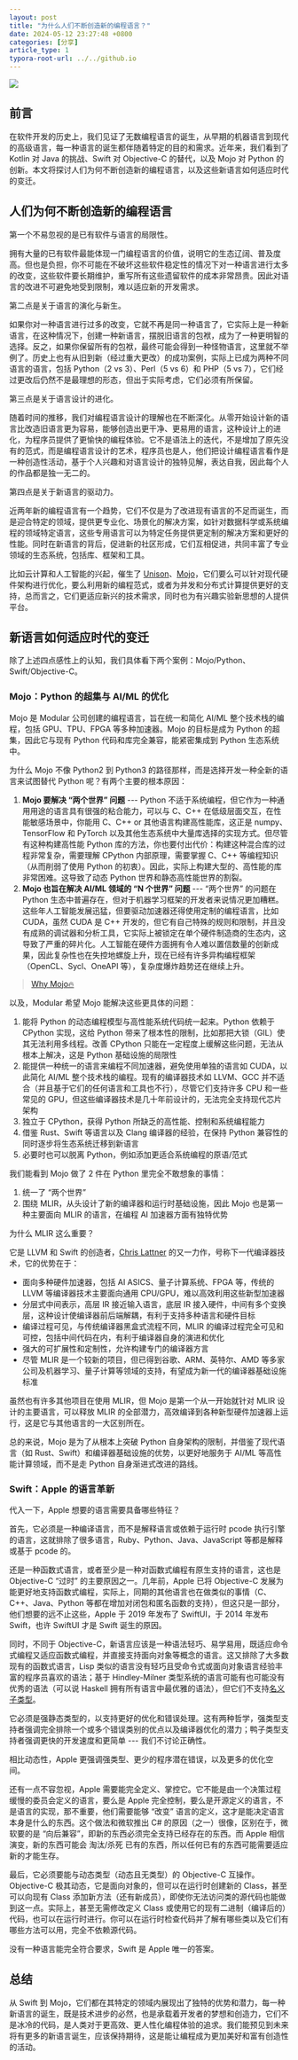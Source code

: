 ```yaml
---
layout: post
title: "为什么人们不断创造新的编程语言？"
date: 2024-05-12 23:27:48 +0800
categories: [分享]
article_type: 1
typora-root-url: ../../github.io
---
```


![](/assets/img/why-are-there-so-many-programming-languages-caption.jpg)

## 前言

在软件开发的历史上，我们见证了无数编程语言的诞生，从早期的机器语言到现代的高级语言，每一种语言的诞生都伴随着特定的目的和需求。近年来，我们看到了 Kotlin 对 Java 的挑战、Swift 对 Objective-C 的替代，以及 Mojo 对 Python 的创新。本文将探讨人们为何不断创造新的编程语言，以及这些新语言如何适应时代的变迁。

## 人们为何不断创造新的编程语言

第一个不易忽视的是已有软件与语言的局限性。

拥有大量的已有软件最能体现一门编程语言的价值，说明它的生态辽阔、普及度高。但也是负担，你不可能在不破坏这些软件稳定性的情况下对一种语言进行太多的改变，这些软件要长期维护，重写所有这些遗留软件的成本非常昂贵。因此对语言的改进不可避免地受到限制，难以适应新的开发需求。

第二点是关于语言的演化与新生。

如果你对一种语言进行过多的改变，它就不再是同一种语言了，它实际上是一种新语言，在这种情况下，创建一种新语言，摆脱旧语言的包袱，成为了一种更明智的选择。反之，如果你保留所有的包袱，最终可能会得到一种怪物语言，这里就不举例了。历史上也有从旧到新（经过重大更改）的成功案例，实际上已成为两种不同语言的语言，包括 Python（2 vs 3）、Perl（5 vs 6）和 PHP（5 vs 7），它们经过更改后仍然不是最理想的形态，但出于实际考虑，它们必须有所保留。

第三点是关于语言设计的进化。

随着时间的推移，我们对编程语言设计的理解也在不断深化。从零开始设计新的语言比改造旧语言更为容易，能够创造出更干净、更易用的语言，这种设计上的进化，为程序员提供了更愉快的编程体验。它不是语法上的迭代，不是增加了原先没有的范式，而是编程语言设计的艺术，程序员也是人，他们把设计编程语言看作是一种创造性活动，基于个人兴趣和对语言设计的独特见解，表达自我，因此每个人的作品都是独一无二的。

第四点是关于新语言的驱动力。

近两年新的编程语言有一个趋势，它们不仅是为了改进现有语言的不足而诞生，而是迎合特定的领域，提供更专业化、场景化的解决方案，如针对数据科学或系统编程的领域特定语言，这些专用语言可以为特定任务提供更定制的解决方案和更好的性能。同时在新语言的背后，促进新的社区形成，它们互相促进，共同丰富了专业领域的生态系统，包括库、框架和工具。

比如云计算和人工智能的兴起，催生了 [Unison](https://www.unison-lang.org/)、[Mojo](https://www.modular.com/max/mojo)，它们要么可以针对现代硬件架构进行优化，要么利用新的编程范式，或者为并发和分布式计算提供更好的支持，总而言之，它们更适应新兴的技术需求，同时也为有兴趣实验新思想的人提供平台。

## 新语言如何适应时代的变迁

除了上述四点感性上的认知，我们具体看下两个案例：Mojo/Python、Swift/Objective-C。

### Mojo：Python 的超集与 AI/ML 的优化

Mojo 是 Modular 公司创建的编程语言，旨在统一和简化 AI/ML 整个技术栈的编程，包括 GPU、TPU、FPGA 等多种加速器。Mojo 的目标是成为 Python 的超集，因此它与现有 Python 代码和库完全兼容，能紧密集成到 Python 生态系统中。

为什么 Mojo 不像 Python2 到 Python3 的路径那样，而是选择开发一种全新的语言来试图替代 Python 呢？有两个主要的根本原因：

1. **Mojo 要解决 “两个世界” 问题** --- Python 不适于系统编程，但它作为一种通用用途的语言具有很强的粘合能力，可以与 C、C++ 在低级层面交互，在性能敏感场景中，你能用 C、C++ or 其他语言构建高性能库，这正是 numpy、TensorFlow 和 PyTorch 以及其他生态系统中大量库选择的实现方式。但尽管有这种构建高性能 Python 库的方法，你也要付出代价：构建这种混合库的过程非常复杂，需要理解 CPython 内部原理，需要掌握 C、C++ 等编程知识（从而削弱了使用 Python 的初衷）。因此，实际上构建大型的、高性能的库非常困难。这导致了动态 Python 世界和静态高性能世界的割裂。
2. **Mojo 也旨在解决 AI/ML 领域的 “N 个世界” 问题** --- “两个世界” 的问题在 Python 生态中普遍存在，但对于机器学习框架的开发者来说情况更加糟糕。这些年人工智能发展迅猛，但要驱动加速器还得使用定制的编程语言，比如 CUDA，虽然 CUDA 是 C++ 开发的，但它有自己特殊的规则和限制，并且没有成熟的调试器和分析工具，它实际上被锁定在单个硬件制造商的生态内，这导致了严重的碎片化。人工智能在硬件方面拥有令人难以置信数量的创新成果，因此复杂性也在失控地螺旋上升，现在已经有许多异构编程框架（OpenCL、Sycl、OneAPI 等），复杂度爆炸趋势还在继续上升。

> [Why Mojo🔥](https://docs.modular.com/mojo/why-mojo)

以及，Modular 希望 Mojo 能解决这些更具体的问题：

1. 能将 Python 的动态编程模型与高性能系统代码统一起来。Python 依赖于 CPython 实现，这给 Python 带来了根本性的限制，比如那把大锁（GIL）使其无法利用多线程。改善 CPython 只能在一定程度上缓解这些问题，无法从根本上解决，这是 Python 基础设施的局限性
2. 能提供一种统一的语言来编程不同加速器，避免使用单独的语言如 CUDA，以此简化 AI/ML 整个技术栈的编程。现有的编译器技术如 LLVM、GCC 并不适合（并且基于它们的任何语言和工具也不行），尽管它们支持许多 CPU 和一些常见的 GPU，但这些编译器技术是几十年前设计的，无法完全支持现代芯片架构
3. 独立于 CPython，获得 Python 所缺乏的高性能、控制和系统编程能力
4. 借鉴 Rust、Swift 等语言以及 Clang 编译器的经验，在保持 Python 兼容性的同时逐步将生态系统迁移到新语言
5. 必要时也可以脱离 Python，例如添加更适合系统编程的原语/范式

我们能看到 Mojo 做了 2 件在 Python 里完全不敢想象的事情：

1. 统一了 “两个世界”
2. 围绕 MLIR，从头设计了新的编译器和运行时基础设施，因此 Mojo 也是第一种主要面向 MLIR 的语言，在编程 AI 加速器方面有独特优势

为什么 MLIR 这么重要？

它是 LLVM 和 Swift 的创造者，[Chris Lattner](https://en.wikipedia.org/wiki/Chris_Lattner) 的又一力作，号称下一代编译器技术，它的优势在于：

- 面向多种硬件加速器，包括 AI ASICS、量子计算系统、FPGA 等，传统的 LLVM 等编译器技术主要面向通用 CPU/GPU，难以高效利用这些新型加速器
- 分层式中间表示，高层 IR 接近输入语言，底层 IR 接入硬件，中间有多个变换层，这种设计使编译器前后端解耦，有利于支持多种语言和硬件目标
- 编译过程可见，与传统编译器黑盒式流程不同，MLIR 的编译过程完全可见和可控，包括中间代码在内，有利于编译器自身的演进和优化
- 强大的可扩展性和定制性，允许构建专门的编译器方言
- 尽管 MLIR 是一个较新的项目，但已得到谷歌、ARM、英特尔、AMD 等多家公司及机器学习、量子计算等领域的支持，有望成为新一代的编译器基础设施标准

虽然也有许多其他项目在使用 MLIR，但 Mojo 是第一个从一开始就针对 MLIR 设计的主要语言，可以释放 MLIR 的全部潜力，高效编译到各种新型硬件加速器上运行，这是它与其他语言的一大区别所在。

总的来说，Mojo 是为了从根本上突破 Python 自身架构的限制，并借鉴了现代语言（如 Rust、Swift）和编译器基础设施的优势，以更好地服务于 AI/ML 等高性能计算领域，而不是走 Python 自身渐进式改进的路线。

### Swift：Apple 的语言革新

代入一下，Apple 想要的语言需要具备哪些特征？

首先，它必须是一种编译语言，而不是解释语言或依赖于运行时 pcode 执行引擎的语言，这就排除了很多语言，Ruby、Python、Java、JavaScript 等都是解释或基于 pcode 的。

还是一种函数式语言，或者至少是一种对函数式编程有原生支持的语言，这也是 Objective-C “过时” 的主要原因之一。几年前，Apple 已将 Objective-C 发展为能更好地支持函数式编程，实际上，同期的其他语言也在做类似的事情（C、C++、Java、Python 等都在增加对闭包和匿名函数的支持），但这只是一部分，他们想要的远不止这些，Apple 于 2019 年发布了 SwiftUI，于 2014 年发布 Swift，也许 SwiftUI 才是 Swift 诞生的原因。

同时，不同于 Objective-C，新语言应该是一种语法轻巧、易学易用，既适应命令式编程又适应函数式编程，并直接支持面向对象等概念的语言。这又排除了大多数现有的函数式语言，Lisp 类似的语言没有轻巧且受命令式或面向对象语言经验丰富的程序员喜欢的语法；基于 Hindley-Milner 类型系统的语言可能有也可能没有优秀的语法（可以说 Haskell 拥有所有语言中最优雅的语法），但它们不支持[名义子类型](https://zh.wikipedia.org/zh-cn/%E5%AD%90%E7%B1%BB%E5%9E%8B)。

它必须是强静态类型的，以支持更好的优化和错误处理。这有两种哲学，强类型支持者强调完全排除一个或多个错误类别的优点以及编译器优化的潜力；鸭子类型支持者强调更快的开发速度和更简单 --- 我们不讨论正确性。

相比动态性，Apple 更强调强类型、更少的程序潜在错误，以及更多的优化空间。

还有一点不容忽视，Apple 需要能完全定义、掌控它。它不能是由一个决策过程缓慢的委员会定义的语言，要么是 Apple 完全控制，要么是开源定义的语言，不是语言的实现，那不重要，他们需要能够 “改变” 语言的定义，这才是能决定语言本身是什么的东西。这个做法和微软推出 C# 的原因（之一）很像，区别在于，微软要的是 “向后兼容”，即新的东西必须完全支持已经存在的东西。而 Apple 相信演变，新的东西可能会 淘汰/杀死 已有的东西，所以任何已有的东西可能需要适应新的才能生存。

最后，它必须要能与动态类型（动态且无类型）的 Objective-C 互操作。Objective-C 极其动态，它是面向对象的，但可以在运行时创建新的 Class，甚至可以向现有 Class 添加新方法（还有新成员），即使你无法访问类的源代码也能做到这一点。实际上，甚至无需修改定义 Class 或使用它的现有二进制（编译后的）代码，也可以在运行时进行。你可以在运行时检查代码并了解有哪些类以及它们有哪些方法可以用，完全不依赖源代码。

没有一种语言能完全符合要求，Swift 是 Apple 唯一的答案。

## 总结

从 Swift 到 Mojo，它们都在其特定的领域内展现出了独特的优势和潜力，每一种新语言的诞生，既是技术进步的必然，也是承载着开发者的梦想和创造力，它们不是冰冷的代码，是人类对于更高效、更人性化编程体验的追求。我们能预见到未来将有更多的新语言诞生，应该保持期待，这是能让编程成为更加美好和富有创造性的活动。
